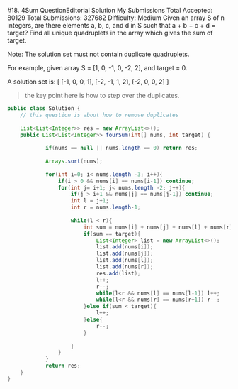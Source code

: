 #18. 4Sum  QuestionEditorial Solution  My Submissions
Total Accepted: 80129
Total Submissions: 327682
Difficulty: Medium
Given an array S of n integers, are there elements a, b, c, and d in S such that a + b + c + d = target? Find all unique quadruplets in the array which gives the sum of target.

Note: The solution set must not contain duplicate quadruplets.

For example, given array S = [1, 0, -1, 0, -2, 2], and target = 0.

A solution set is:
[
  [-1,  0, 0, 1],
  [-2, -1, 1, 2],
  [-2,  0, 0, 2]
]


> the key point here is how to step over the duplicates.

```java
public class Solution {
    // this question is about how to remove duplicates
    
    List<List<Integer>> res = new ArrayList<>();
    public List<List<Integer>> fourSum(int[] nums, int target) {
    
            if(nums == null || nums.length == 0) return res;
            
            Arrays.sort(nums);
            
            for(int i=0; i< nums.length -3; i++){
                if(i > 0 && nums[i] == nums[i-1]) continue;
                for(int j= i+1; j< nums.length -2; j++){
                    if(j > i+1 && nums[j] == nums[j-1]) continue;
                    int l = j+1;
                    int r = nums.length-1;
                    
                    while(l < r){
                        int sum = nums[i] + nums[j] + nums[l] + nums[r];
                        if(sum == target){
                            List<Integer> list = new ArrayList<>();
                            list.add(nums[i]);
                            list.add(nums[j]);
                            list.add(nums[l]);
                            list.add(nums[r]);
                            res.add(list);
                            l++;
                            r--;
                            while(l<r && nums[l] == nums[l-1]) l++;
                            while(l<r && nums[r] == nums[r+1]) r--;
                        }else if(sum < target){
                            l++;
                        }else{
                            r--;
                        }
                        
                    }
                }
            }
            return res;
    }
}
````